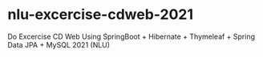 # nlu-excercise-cdweb-2021
Do Excercise CD Web Using SpringBoot + Hibernate + Thymeleaf + Spring Data JPA + MySQL 2021 (NLU)
